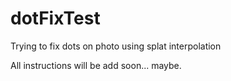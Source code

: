 # dotFixTest
Trying to fix dots on photo using splat interpolation

All instructions will be add soon... maybe.
